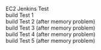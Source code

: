 EC2 Jenkins Test
<br>
build Test 1 <br>
build Test 2 (after memory problem) <br>
build Test 3 (after memory problem) <br>
build Test 4 (after memory problem) <br>
build Test 5 (after memory problem) <br>

